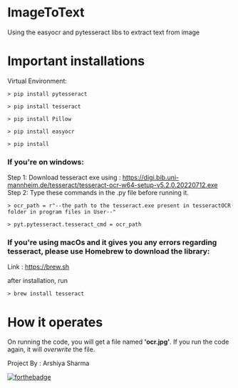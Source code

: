 # ImageToText
Using the easyocr and pytesseract libs to extract text from image

# Important installations
Virtual Environment:
                
    > pip install pytesseract
  
    > pip install tesseract
   
    > pip install Pillow
  
    > pip install easyocr
  
    > pip install 
  
### If you're on windows:

  Step 1: Download tesseract exe using : https://digi.bib.uni-mannheim.de/tesseract/tesseract-ocr-w64-setup-v5.2.0.20220712.exe
  Step 2: Type these commands in the .py file before running it.
         
    > ocr_path = r"--the path to the tesseract.exe present in tesseractOCR folder in program files in User--"
          
    > pyt.pytesseract.tesseract_cmd = ocr_path
  
  
### If you're using macOs and it gives you any errors regarding tesseract, please use Homebrew to download the library:
  Link : https://brew.sh
  
  after installation, run
  
    > brew install tesseract
  
# How it operates

On running the code, you will get a file named **'ocr.jpg'**. If you run the code again, it will *overwrite* the file.
  
  Project By : Arshiya Sharma

[![forthebadge](https://forthebadge.com/images/badges/made-with-python.svg)](https://forthebadge.com)
